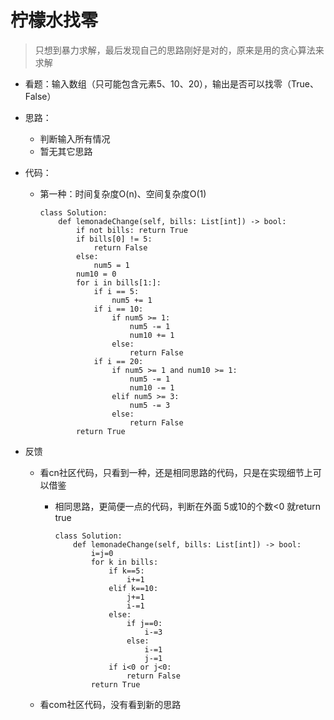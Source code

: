 # 柠檬水找零

> 只想到暴力求解，最后发现自己的思路刚好是对的，原来是用的贪心算法来求解

- 看题：输入数组（只可能包含元素5、10、20），输出是否可以找零（True、False）

- 思路：

  - 判断输入所有情况
  - 暂无其它思路

- 代码：

  - 第一种：时间复杂度O(n)、空间复杂度O(1)

    ```
    class Solution:
        def lemonadeChange(self, bills: List[int]) -> bool:
            if not bills: return True
            if bills[0] != 5:
                return False
            else:
                num5 = 1
            num10 = 0
            for i in bills[1:]:
                if i == 5:
                    num5 += 1
                if i == 10:
                    if num5 >= 1:
                        num5 -= 1
                        num10 += 1
                    else:
                        return False
                if i == 20:
                    if num5 >= 1 and num10 >= 1:
                        num5 -= 1
                        num10 -= 1
                    elif num5 >= 3:
                        num5 -= 3
                    else:
                        return False
            return True
    ```

- 反馈

  - 看cn社区代码，只看到一种，还是相同思路的代码，只是在实现细节上可以借鉴

    - 相同思路，更简便一点的代码，判断在外面 5或10的个数<0 就return true

      ```
      class Solution:
          def lemonadeChange(self, bills: List[int]) -> bool:
              i=j=0
              for k in bills:
                  if k==5:
                      i+=1
                  elif k==10:
                      j+=1
                      i-=1
                  else:
                      if j==0:
                          i-=3
                      else:
                          i-=1
                          j-=1
                  if i<0 or j<0:
                      return False
              return True
      ```

      

  - 看com社区代码，没有看到新的思路